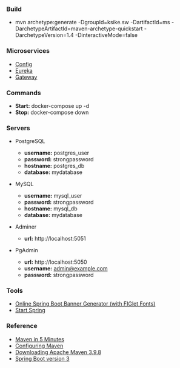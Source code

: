 
### Build 
- mvn archetype:generate -DgroupId=ksike.sw -DartifactId=ms -DarchetypeArtifactId=maven-archetype-quickstart -DarchetypeVersion=1.4 -DinteractiveMode=false

### Microservices
- [Config](./config/README.md)
- [Eureka](./eureka/README.md)
- [Gateway](./gateway/README.md)

### Commands
- **Start:** docker-compose up -d
- **Stop:** docker-compose down

### Servers
- PostgreSQL
    - **username:** postgres_user
    - **password:** strongpassword
    - **hostname:** postgres_db
    - **database:** mydatabase

- MySQL
    - **username:** mysql_user
    - **password:** strongpassword
    - **hostname:** mysql_db
    - **database:** mydatabase

- Adminer
    - **url:** http://localhost:5051

- PgAdmin
    - **url:** http://localhost:5050
    - **username:** admin@example.com
    - **password:** strongpassword

### Tools
- [Online Spring Boot Banner Generator (with FIGlet Fonts)](https://devops.datenkollektiv.de/banner.txt/index.html)
- [Start Spring](https://start.spring.io/)

### Reference
- [Maven in 5 Minutes](https://maven.apache.org/guides/getting-started/maven-in-five-minutes.html)
- [Configuring Maven](https://maven.apache.org/guides/mini/guide-configuring-maven.html)
- [Downloading Apache Maven 3.9.8](https://maven.apache.org/download.cgi)
- [Spring Boot version 3](https://www.youtube.com/watch?v=t0D4OPcugyI)

